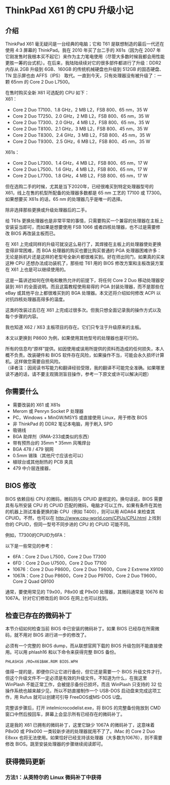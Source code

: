 # ThinkPad X61 的 CPU 升级小记
## 介绍
ThinkPad X61 毫无疑问是一台经典的电脑；它和 T61 是联想制造的最后一代还在使用 4:3 屏幕的 ThinkPad。我在 2010 年买了台二手的 X61s（因为在 2007 年它刚发售时我根本买不起它）来作为主力笔电使用（尽管大多数时候我都会用性能更胜一筹的台式机）。在后来，我陆陆续续对它的很多部件都进行了升级：DDR2 内存从 2GB 升级到 6GB、160GB 的传统机械硬盘也升级到 512GB 的固态硬盘、TN 显示屏也由 AFFS（IPS） 取代。一直到今天，只有处理器没有被升级了：一颗 65nm 的 Core 2 Duo L7500。  

 在售时购买全新 X61 可选配的 CPU 如下：  
 X61：
* Core 2 Duo T7100、1.8 GHz，2 MB L2，FSB 800、65 nm，35 W
* Core 2 Duo T7250、2.0 GHz，2 MB L2，FSB 800、65 nm，35 W
* Core 2 Duo T7300、2.0 GHz，4 MB L2，FSB 800、65 nm，35 W
* Core 2 Duo T8100、2.1 GHz，3 MB L2，FSB 800、45 nm，35 W
* Core 2 Duo T8300、2.4 GHz，3 MB L2，FSB 800、45 nm，35 W
* Core 2 Duo T9300、2.5 GHz，6 MB L2，FSB 800、45 nm，35 W

X61s：  
* Core 2 Duo L7300、1.4 GHz，4 MB L2，FSB 800、65 nm，17 W
* Core 2 Duo L7500、1.6 GHz，4 MB L2，FSB 800、65 nm，17 W
* Core 2 Duo L7700、1.8 GHz，4 MB L2，FSB 800、65 nm，17 W

但在选购二手的时候，尤其是当下2020年，已经很难买到特定处理器型号的 X61，线上在售的机型所配备的处理器多数都是 65 nm 工艺的 T7100 或 T7300。如果想要买 X61s 的话，65 nm 的处理器几乎是唯一的选择。  

除非选择那些更换或升级处理器后的二手。  

给 T61s 更换处理器也是非常平常的事情，只需要购买一个兼容的处理器在主板上安装妥当即可，而如果是想要使用 FSB 1066 或者四核处理器，也不过是需要修改 BIOS 再改装主板而已。 

在 X61 上完成同样的升级可就没这么易行了，其焊接在主板上的处理器使处更换变得非常困难，而 BGA 处理器的购买也要比购买普通的 PGA 处理器困难许多：无论是拆机片还是这样的老型号全新片都很难买到。好在师出同门，如果真的买来这种 CPU 还想办法成功装机了，那些给 T61 用的 BIOS 修改方案和主板改装方案在 X61 上也是可以继续使用的。  

这是一篇讲述如何在供电和散热允许的前提下，将任何 Core 2 Duo 移动处理器安装到 X61 的全面说明。而且这篇教程使用易得的 PGA 封装处理器，而不是那些在 eBay 或其他平台上都很难买到的 BGA 处理器。本文还将介绍如何修改 ACPI 以对抗四核处理器高得多的温度。  

这类的改装过去已在 X61 上完成过很多次。但我只想全面记录我的操作方式以及每个步骤的内容。  

我也知道 X62 / X63 主板项目的存在。它们只专注于升级原来的主板。  

本文以更换到 P8600 为例，如果使用其他型号的处理器也是可行的。  

所有的信息均“原样”提供。如因使用或误用所提供的资料而造成的任何损失，本人概不负责。改装硬件和 BIOS 软件存在风险，如果操作不当，可能会永久损坏计算机。这样做您需要自担风险。  
（译者注：因阅读书写能力和翻译经验受限，我的翻译不可能完全准确。如果哪里读不通的话，请不要主观猜测盲目操作，参考一下原文或许可以解决问题）

## 你需要什么
* 需要改装的 X61 或 X61s
* Merom 或 Penryn Socket P 处理器
* PC，Windows + MinGW/MSYS 或直接使用 Linux，用于修改 BIOS
* 非 ThinkPad 的 DDR2 笔记本电脑，用于刷入 SPD
* 吸锡线
* BGA 助焊剂（RMA-233或类似的东西）
* 带有预热台的 35mm * 35mm 风嘴焊台
* BGA 478 / 479 钢网
* 0.5mm 锡珠（其他尺寸应该也可以）
* 植球台或其他耐热的 PCB 夹具
* 479 中介层连接器，

## BIOS 修改
BIOS 依赖目标 CPU 的微码，微码则与 CPUID 是绑定的。换句话说，BIOS 需要具有与所安装 CPU 的 CPUID 匹配的微码，电脑才可以工作。如果有条件在其他的机器上测试准备更换的新 CPU（例如 T400），则可以用 AIDA64 来检查其 CPUID。不然，也可以在 http://www.cpu-world.com/CPUs/CPU.html 上找到你的 CPUID，但同一型号不同步进的 CPU 的 CPUID 可能不同。  

例如，T7300的CPUID为6FA：  
<!-- ![avatar](https://www.zephray.me/api/media/1597503870765-aida64cpuid.png) -->

以下是一些常见的参考：

* 6FA：Core 2 Duo L7500，Core 2 Duo T7300
* 6FD：Core 2 Duo U7500，Core 2 Duo T7100
* 10676：Core 2 Duo P8600，Core 2 Duo T9600，Core 2 Extreme X9100
* 1067A：Core 2 Duo P8600，Core 2 Duo P9700，Core 2 Duo T9600，Core 2 Quad Q9100

通常，要使用常见的 T9x00，P8x00 或 P9x00 处理器，其微码通常是 10676 和 1067A。针对它们修改后的 BIOS 在网上也可以找到。

## 检查已存在的微码补丁
本节介绍如何检查当前 BIOS 中已安装的微码补丁。如果 BIOS 已经存在所需微码，就不用对 BIOS 进行进一步的修改了。  

必须有一个完整的 BIOS dump，而从联想官网下载的 BIOS 升级包则不能直接使用。可以用 phlash16 和以下命令来获得完整 BIOS 备份。  

`PHLASH16 /RO=X61BAK.ROM BIOS.WPH`

值得一提的是，即便你只让它进行备份，但它还是需要一个 BIOS 升级文件才行，但这个升级文件不一定必须是有效的升级文件。不知道为什么，在我这里 WinPlash 不能正常工作，会被提示备份已损坏。而且 WinPlash 只支持的 32 位操作系统也越来越少见，所以不妨直接制作一个 USB-DOS 启动盘来完成这项工作，用 Rufus 就可以创建可引导 FreeDOS或MS-DOS U盘。  

完整该步骤后，打开 intelmicrocodelist.exe，将 BIOS 的完整备份拖放到 CMD 窗口中然后按回车，屏幕上会显示所有已经存在的微码补丁。
<!-- ![avatar](https://www.zephray.me/api/media/1597455960257-image_2020-07-24_21-19-56.png) -->

这是我的 X61 已拥有的微码补丁，这里它缺少 1067A 的微码补丁，这意味着 P8x00 或 P9x000 一类较新步进的处理器就用不了了。iMac 的 Core 2 Duo E8xxx 也将无法使用。如果恰好已经支持该处理器（大多数为10676），则不需要修改 BIOS。跳至安装处理器的步骤继续阅读即可。

## 获得微码更新
### 方法1：从英特尔的 Linux 微码补丁中获得
